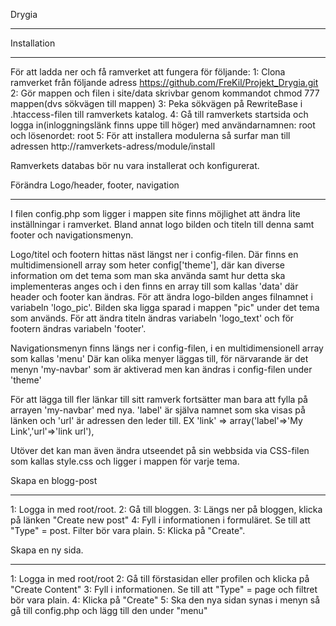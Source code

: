 Drygia
*******

Installation
*************

För att ladda ner och få ramverket att fungera för följande:
1: Clona ramverket från följande adress https://github.com/FreKil/Projekt_Drygia.git
2: Gör mappen och filen i site/data skrivbar genom kommandot chmod 777 mappen(dvs sökvägen till mappen)
3: Peka sökvägen på RewriteBase i .htaccess-filen till ramverkets katalog.
4: Gå till ramverkets startsida och logga in(inloggningslänk finns uppe till höger) med användarnamnen: root och lösenordet: root
5: För att installera modulerna så surfar man till adressen http://ramverkets-adress/module/install

Ramverkets databas bör nu vara installerat och konfigurerat.


Förändra Logo/header, footer, navigation
*****************************************

I filen config.php som ligger i mappen site finns möjlighet att ändra lite inställningar i ramverket. 
Bland annat logo bilden och titeln till denna samt footer och navigationsmenyn.

Logo/titel och footern hittas näst längst ner i config-filen. Där finns en multidimensionell array som heter config['theme'], 
där kan diverse information om det tema som man ska använda samt hur detta ska implementeras anges och i den finns en array till som kallas 'data' där header och footer kan ändras.
För att ändra logo-bilden anges filnamnet i variabeln 'logo_pic'. Bilden ska ligga sparad i mappen "pic" under det tema som används.
För att ändra titeln ändras variabeln 'logo_text' och för footern ändras variabeln 'footer'.

Navigationsmenyn finns längs ner i config-filen, i en multidimensionell array som kallas 'menu'
Där kan olika menyer läggas till, för närvarande är det menyn 'my-navbar' som är aktiverad men kan ändras i config-filen under 'theme'

För att lägga till fler länkar till sitt ramverk fortsätter man bara att fylla på arrayen 'my-navbar' med nya.
'label' är själva namnet som ska visas på länken och 'url' är adressen den leder till.
EX 'link' => array('label'=>'My Link','url'=>'link url'),

Utöver det kan man även ändra utseendet på sin webbsida via CSS-filen som kallas style.css och ligger i mappen för varje tema.


Skapa en blogg-post
*******************
1: Logga in med root/root.
2: Gå till bloggen.
3: Längs ner på bloggen, klicka på länken "Create new post"
4: Fyll i informationen i formuläret. Se till att "Type" = post. Filter bör vara plain.
5: Klicka på "Create".

Skapa en ny sida.
******************
1: Logga in med root/root
2: Gå till förstasidan eller profilen och klicka på "Create Content"
3: Fyll i informationen. Se till att "Type" = page och filtret bör vara plain.
4: Klicka på "Create"
5: Ska den nya sidan synas i menyn så gå till config.php och lägg till den under "menu"





 

